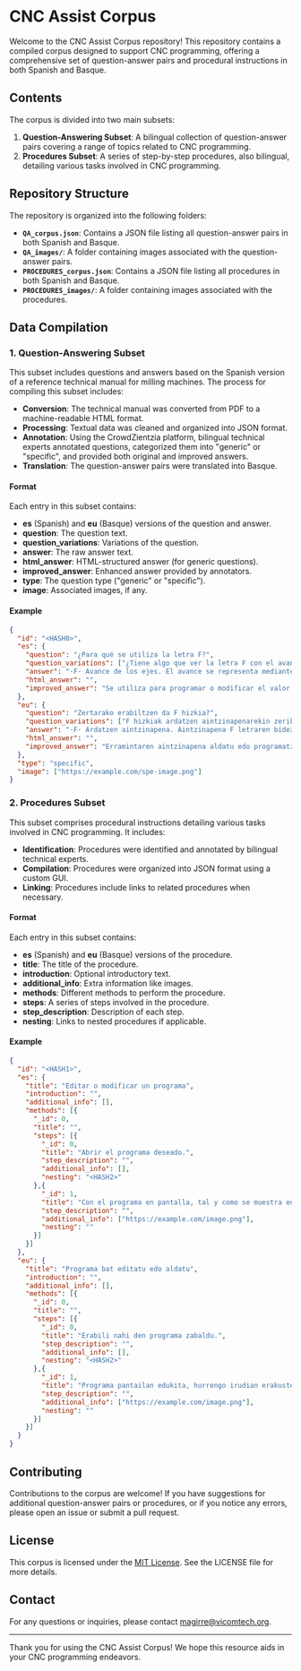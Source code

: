 # CNC Assist Corpus

Welcome to the CNC Assist Corpus repository! This repository contains a compiled corpus designed to support CNC programming, offering a comprehensive set of question-answer pairs and procedural instructions in both Spanish and Basque.

## Contents

The corpus is divided into two main subsets:

1. **Question-Answering Subset**: A bilingual collection of question-answer pairs covering a range of topics related to CNC programming.
2. **Procedures Subset**: A series of step-by-step procedures, also bilingual, detailing various tasks involved in CNC programming.

## Repository Structure

The repository is organized into the following folders:

- **`QA_corpus.json`**: Contains a JSON file listing all question-answer pairs in both Spanish and Basque.
- **`QA_images/`**: A folder containing images associated with the question-answer pairs.
- **`PROCEDURES_corpus.json`**: Contains a JSON file listing all procedures in both Spanish and Basque.
- **`PROCEDURES_images/`**: A folder containing images associated with the procedures.

## Data Compilation

### 1. Question-Answering Subset

This subset includes questions and answers based on the Spanish version of a reference technical manual for milling machines. The process for compiling this subset includes:

- **Conversion**: The technical manual was converted from PDF to a machine-readable HTML format.
- **Processing**: Textual data was cleaned and organized into JSON format.
- **Annotation**: Using the CrowdZientzia platform, bilingual technical experts annotated questions, categorized them into "generic" or "specific", and provided both original and improved answers.
- **Translation**: The question-answer pairs were translated into Basque.

#### Format

Each entry in this subset contains:

- **es** (Spanish) and **eu** (Basque) versions of the question and answer.
- **question**: The question text.
- **question_variations**: Variations of the question.
- **answer**: The raw answer text.
- **html_answer**: HTML-structured answer (for generic questions).
- **improved_answer**: Enhanced answer provided by annotators.
- **type**: The question type ("generic" or "specific").
- **image**: Associated images, if any.

#### Example

```json
{
  "id": "<HASH0>",
  "es": {
    "question": "¿Para qué se utiliza la letra F?",
    "question_variations": ["¿Tiene algo que ver la letra F con el avance de los ejes?"],
    "answer": "·F· Avance de los ejes. El avance se representa mediante la letra F seguida del valor de avance deseado.",
    "html_answer": "",
    "improved_answer": "Se utiliza para programar o modificar el valor del avance de herramienta."
  },
  "eu": {
    "question": "Zertarako erabiltzen da F hizkia?",
    "question_variations": ["F hizkiak ardatzen aintzinapenarekin zerikusirik du?"],
    "answer": "·F· Ardatzen aintzinapena. Aintzinapena F letraren bidez adierazten da, eta, ondoren, lortu nahi den aintzinapen-balioa.",
    "html_answer": "",
    "improved_answer": "Erramintaren aintzinapena aldatu edo programatzeko erabiltzen da."
  },
  "type": "specific",
  "image": ["https://example.com/spe-image.png"]
}
```

### 2. Procedures Subset

This subset comprises procedural instructions detailing various tasks involved in CNC programming. It includes:

- **Identification**: Procedures were identified and annotated by bilingual technical experts.
- **Compilation**: Procedures were organized into JSON format using a custom GUI.
- **Linking**: Procedures include links to related procedures when necessary.

#### Format

Each entry in this subset contains:

- **es** (Spanish) and **eu** (Basque) versions of the procedure.
- **title**: The title of the procedure.
- **introduction**: Optional introductory text.
- **additional_info**: Extra information like images.
- **methods**: Different methods to perform the procedure.
- **steps**: A series of steps involved in the procedure.
- **step_description**: Description of each step.
- **nesting**: Links to nested procedures if applicable.

#### Example

```json
{
  "id": "<HASH1>",
  "es": {
    "title": "Editar o modificar un programa",
    "introduction": "",
    "additional_info": [],
    "methods": [{
      "_id": 0,
      "title": "",
      "steps": [{
        "_id": 0,
        "title": "Abrir el programa deseado.",
        "step_description": "",
        "additional_info": [],
        "nesting": "<HASH2>"
      },{
        "_id": 1,
        "title": "Con el programa en pantalla, tal y como se muestra en la siguiente imagen, se podrá comenzar a modificar o extender el código G para programar la pieza.",
        "step_description": "",
        "additional_info": ["https://example.com/image.png"],
        "nesting": ""
      }]
    }]
  },
  "eu": {
    "title": "Programa bat editatu edo aldatu",
    "introduction": "",
    "additional_info": [],
    "methods": [{
      "_id": 0,
      "title": "",
      "steps": [{
        "_id": 0,
        "title": "Erabili nahi den programa zabaldu.",
        "step_description": "",
        "additional_info": [],
        "nesting": "<HASH2>"
      },{
        "_id": 1,
        "title": "Programa pantailan edukita, hurrengo irudian erakusten den bezala, G kodea aldatzen edo hedatzen hasi ahal izango da pieza programatzeko.",
        "step_description": "",
        "additional_info": ["https://example.com/image.png"],
        "nesting": ""
      }]
    }]
  }
}
```

## Contributing

Contributions to the corpus are welcome! If you have suggestions for additional question-answer pairs or procedures, or if you notice any errors, please open an issue or submit a pull request.

## License

This corpus is licensed under the [MIT License](LICENSE). See the LICENSE file for more details.

## Contact

For any questions or inquiries, please contact [magirre@vicomtech.org](mailto:magirre@vicomtech.org).

---

Thank you for using the CNC Assist Corpus! We hope this resource aids in your CNC programming endeavors.
